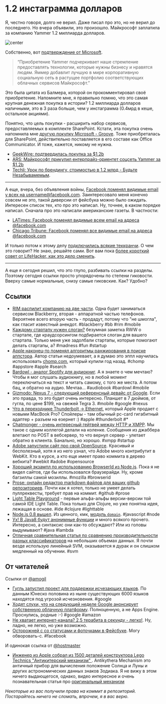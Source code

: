 # 1.2 инстаграмма долларов

Я, честно говоря, долго не верил. Даже писал про это, но не верил до последнего. Но вчера объявили, это произошло. Майкрософт заплатила за компанию Yammer 1.2 миллиарда долларов.

![center](http://chyo.ru/362348077569.png)

Собственно, вот [подтверждение от Microsoft](http://www.microsoft.com/en-us/news/Press/2012/Jun12/06-25MSYammerPR.aspx). 

> “Приобретение Yammer подчеркивает наше стремление предоставлять технологии, которые нужны бизнесу и нравятся людям. Яммер добавлит лучшую в мире корпоративную социальную сеть в растущее портфолио соответствующих облачных сервисов Майкрософт.”

Это была цитата из Балмера, которой он прокомментировал своё приобретение. Напомните мне, я правильно помню, что это самая крупная денежная покупка в истории? 1.2 миллиарда долларов наличными, это в 3 раза больше, чем у инстаграмма (0.4мрд в кеше, остальное акциями).

Понятно, что цель покупки - расширить набор сервисов, предоставляемых в комплекте SharePoint. Кстати, эта покупка очень напомнила мне [другую покупку Microsoft - Groove](http://www.microsoft.com/en-us/news/features/2005/mar05/03-10grooveqa.aspx). Тоже приобреталась для SharePoint, действительно поставляется в его составе как Office Communicator. И тоже, кажется, никому не нужна.

* [GeekWire: подтвердилась покупка за $1.2b](http://www.geekwire.com/2012/confirmed-microsoft-buying-yammer-1-2-billion/)
* [ARS: Майкрософт прикупил ентерпрайз-ориентет соцсеть Yammer за $1.2b](http://arstechnica.com/information-technology/2012/06/microsoft-buys-enterprise-oriented-social-startup-yammer-for-1-2-billion/)
* [Techli: Урок по брендингу, стоимостью в 1.2 млрд - Будьте Незабывамемым](http://techli.com/2012/06/yammers-name-workfeed/).

-----

А еще, вчера, без объявления войны, [Facebook поменял видимые  email у всех на <username@facebook.com>](http://arstechnica.com/business/2012/06/facebook-forces-all-users-over-to-facebook-com-e-mail-addresses/). Заинтересовало меня конечно совсем не это, такой диверсии от фейсбука можно было ожидать. Интересен список тех, кто про это написал. Ну, точнее, в каком порядке написал. Сначала про это написали американские газеты. В частности:

* [LATimes: Facebook поменял видимые всем email на адреса @facebook.com](http://www.latimes.com/business/technology/la-fi-tn-facebook-changes-emails-20120625,0,1918913.story)
* [Chicago Tribune: Facebook поменял все видимые email на адреса @facebook.com](http://www.chicagotribune.com/business/technology/la-fi-tn-facebook-changes-emails-20120625,0,2962878.story)

И только потом к этому делу [подключились всякие теккранчи](http://techcrunch.com/2012/06/25/facebook-email-address/). О чем это говорит? Не знаю, решайте сами. Вот вам пока [более короткий совет от LifeHacker, как это дело сменить](http://lifehacker.com/5921095/facebook-just-changed-your-email-without-permission-heres-how-to-get-it-back).

-----

А еще я сегодня решил, что это глупо, разбивать ссылки на разделы. Поэтому сегодня ссылки просто упорядочены по степени гиковости. Вверху самые нормальные, снизу самые гиковские. Как? Удобно?

## Ссылки

* [RIM распилит компанию на две части](http://mashable.com/2012/06/25/rim-split-in-two-blackberry/). Одна будет заниматься сервисом Blackberry, вторая - аппаратной частью телефонов. Вероятнее всего вторую часть - продадут, потому что "не шмогла", как гласит известный анекдот. #blackberry #bb #rim #mobile
* [Каждому стартапу нужен слоган?](http://www.readwriteweb.com/start/2012/06/does-every-startup-need-a-slogan.php) безумная заметка RWW о стартапе, где краудсорсингом подбирается слоган для вашего стартапа. Только меня уже задолбали стартапы, которые помогают делать стартапы, а? #madness #fun #startup
* [Apple наконец-то поменял алгоритмы ранжирования в поиске аппстора](http://www.entrelife.com/2012/06/apple-changed-search-algorithm-for-app.html). Автор статьи недоумевает, а я думаю это эппл научилась использовать [chomp.com](http://chomp.com/), который купили год назад. #chomp #appstore #apple #search
* [Bardowl - аналог Spotify для аудиокниг](http://www.guardian.co.uk/technology/appsblog/2012/jun/25/bardowl-iphone-app-audiobooks). А я знаете о чем мечтаю? Чтобы я мог слушать аудиокнигу, но в любой момент переключиться на текст и читать самому, с  того же места. А потом бац, и обратно на аудио. Мечтаа… #audiobook #bardowl #mobile
* [Gizmodo: Nexus 7 - следующий референсный девайс от Google](http://www.gizmodo.com.au/2012/06/this-is-googles-new-nexus-tablet-the-nexus-7/). Если это правда, то это будет очень интересно. Планшет в 7 дюймов, от гугла, по цене $199, на свежей Tegra 3. #mobile #google #nexus
* [Что в переходнике Thunderbolt -> Ethernet](http://www.hardmac.com/news/2012/06/21/inside-apple-s-thunderbolt-to-ethernet-adapter), который Apple продает с новыми MacBook Pro? Спойлеры - там обычный pc-card гигабитный адаптер + разъем на езернет :) #apple #thunderbolt #*
* [Chatmonger - очень интересный гейтвей между HTTP и XMPP](http://chatmongers.com/). Мы такое с одним коллегой делали на коленке. Сообщения из джаббера влетают по POST в вебсервер, то что вернул сервер - улетает обратно в клиента. Банально, но хорошо. #xmpp #startup
* [Adobe запустили сайт про свой OpenSource](http://html.adobe.com/opensource/). Красивый и бесполезный, хотя я из него узнал, что Adobe много контрибутит в WebKit. Кто в курсе, а кто еще имеет право коммита в дерево вебкита? #webkit #adobe #opensource
* [Хороший экзампл по использованию BrowserId из Node.js](http://blog.koostudios.com/?p=506). Пока я не видел сайтов, где бы использовался браузерайди. Ну, кроме багзиллы самой мозиллы. #mozilla #browserid
* [Prose: онлайн редактор markdown файлов для ваших github репозиториев](http://developmentseed.org/blog/2012/june/25/prose-a-content-editor-for-github/). Почти как я хотел, только не умеет делать пуллреквесты, требует прав на коммит. #github #prose
* [Light Table Playground](http://www.chris-granger.com/2012/06/24/its-playtime/) - первые альфа-альфы версии-версии той самой IDE Light Table. Пока только для Clojure, но уже понятна идея, лежащая в основе. #ide #clojure #lighttable
* [Node.js 0.8 вышел](http://blog.nodejs.org/2012/06/25/node-v0-8-0/). Из ценного, кмк, [модуль `domain`](http://nodejs.org/api/domain.html). #javascript #node
* [Ух! В Java8 будут анонимные функции](http://datumedge.blogspot.co.uk/2012/06/java-8-lambdas.html) и много всякого прочего. Интересно, а синтаксис они как-то обсуждают? Или из головы выдумывают? #java #lambda
* [Отличная сравнительная статья по сравнению производительности разных классификаторов](http://blog.explainmydata.com/2012/06/ntrain-24853-ntest-25147-ncorrupt.html) на небольших объемах данных. Я почти везде использую линейный SVM, оказывается я дурак и он слишком медленный на обучении. #svm

## От читателей

Ссылки от [@amogil](http://github.com/amogil)

* [Гугль запустил проект для поддержки исчезающих языков](http://arstechnica.com/science/2012/06/google-launches-endangered-language-project/). По данным Юнеско половина из ныне существующих 6000 языков находятся под угрозой исчезновения. #google
* [Ходят слухи, что на следующей неделе Google анонсирует собственную облачную платформу](http://gigaom.com/2012/06/22/google-to-launch-amazon-microsoft-cloud-competitor-at-google-io-2012/). Полноценную, а не Apps Engine. Проснулись, родные :-) #google #amazon
* [Не хватает интернет-канала? 2,5 терабита в секунду - легко!](http://www.extremetech.com/extreme/131640-infinite-capacity-wireless-vortex-beams-carry-2-5-terabits-per-second). Ну, ладно, не легко, но уже возможно.
* [Осторожней с со статусами и фоточками в Фейсбуке](http://arstechnica.com/tech-policy/2012/06/post-smug-vacation-statuses-on-facebook-get-your-house-burgled/). Могу обворовать-c. #facebook

И одинокая ссылка от [@hostmaster](http://github.com/hostmaster)

* [Инженер из Apple собрал из 1500 деталей конструктора Lego Technics "Антикитерский механизм" ](http://news.cnet.com/8301-17852_3-20025264-71.html). Antikythera Mechanism это античный прибор для вычисления положение Солнца и Луны и других астрономических данных знаков Зодиака. Я не вижу в этом ничего выдающегося, однако, видео интересное и очень познавательная статья про [оригинальный механизм](http://ru.wikipedia.org/wiki/Антикитерский_механизм)

*Некоторые из вас получили права на коммит в репозиторий. Постарайтесь ничего не сломать, впрочем, я в вас верю.*